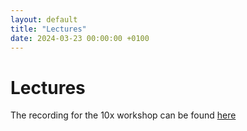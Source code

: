 ```yaml
---
layout: default
title: "Lectures"
date: 2024-03-23 00:00:00 +0100
---
```

# Lectures

The recording for the 10x workshop can be found [here](https://youtu.be/P_ypN3VisEI)
